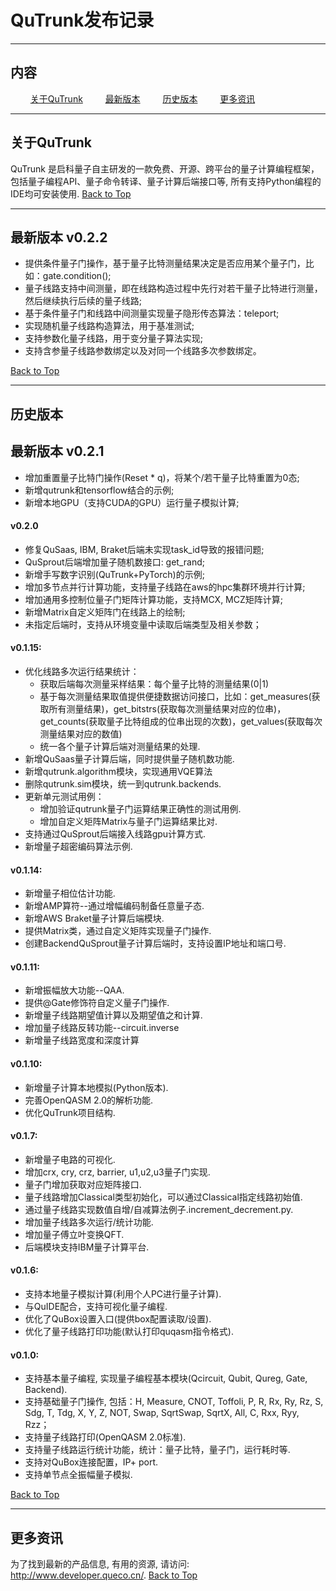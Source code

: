 # QuTrunk发布记录

---
<p id="0"></p >

## 内容

$\qquad$[关于QuTrunk](#1)
$\qquad$[最新版本](#2)
$\qquad$[历史版本](#3)
$\qquad$[更多资讯](#4)

---

<p id="1"></p >

## 关于QuTrunk
QuTrunk 是启科量子自主研发的一款免费、开源、跨平台的量子计算编程框架，包括量子编程API、量子命令转译、量子计算后端接口等, 所有支持Python编程的IDE均可安装使用.
[Back to Top](#0)

---
<p id="2"></p >

## 最新版本 v0.2.2
* 提供条件量子门操作，基于量子比特测量结果决定是否应用某个量子门，比如：gate.condition();
* 量子线路支持中间测量，即在线路构造过程中先行对若干量子比特进行测量，然后继续执行后续的量子线路;
* 基于条件量子门和线路中间测量实现量子隐形传态算法：teleport;
* 实现随机量子线路构造算法，用于基准测试;
* 支持参数化量子线路，用于变分量子算法实现;
* 支持含参量子线路参数绑定以及对同一个线路多次参数绑定。

[Back to Top](#0)

---
<p id="3"></p >

## 历史版本

## 最新版本 v0.2.1
* 增加重置量子比特门操作(Reset * q)，将某个/若干量子比特重置为0态;
* 新增qutrunk和tensorflow结合的示例;
* 新增本地GPU（支持CUDA的GPU）运行量子模拟计算;

#### v0.2.0
* 修复QuSaas, IBM, Braket后端未实现task_id导致的报错问题;
* QuSprout后端增加量子随机数接口: get_rand;
* 新增手写数字识别(QuTrunk+PyTorch)的示例;
* 增加多节点并行计算功能，支持量子线路在aws的hpc集群环境并行计算;
* 增加通用多控制位量子门矩阵计算功能，支持MCX, MCZ矩阵计算;
* 新增Matrix自定义矩阵门在线路上的绘制;
* 未指定后端时，支持从环境变量中读取后端类型及相关参数；

#### v0.1.15:
* 优化线路多次运行结果统计：
  * 获取后端每次测量采样结果：每个量子比特的测量结果(0|1)
  * 基于每次测量结果取值提供便捷数据访问接口，比如：get_measures(获取所有测量结果)，get_bitstrs(获取每次测量结果对应的位串)，get_counts(获取量子比特组成的位串出现的次数)，get_values(获取每次测量结果对应的数值)
  * 统一各个量子计算后端对测量结果的处理.
* 新增QuSaas量子计算后端，同时提供量子随机数功能.
* 新增qutrunk.algorithm模块，实现通用VQE算法
* 删除qutrunk.sim模块，统一到qutrunk.backends.
* 更新单元测试用例：
  * 增加验证qutrunk量子门运算结果正确性的测试用例.
  * 增加自定义矩阵Matrix与量子门运算结果比对.
* 支持通过QuSprout后端接入线路gpu计算方式.
* 新增量子超密编码算法示例.

#### v0.1.14:
* 新增量子相位估计功能.
* 新增AMP算符--通过增幅编码制备任意量子态.
* 新增AWS Braket量子计算后端模块.
* 提供Matrix类，通过自定义矩阵实现量子门操作.
* 创建BackendQuSprout量子计算后端时，支持设置IP地址和端口号.

#### v0.1.11:
* 新增振幅放大功能--QAA.
* 提供@Gate修饰符自定义量子门操作.
* 新增量子线路期望值计算以及期望值之和计算.
* 增加量子线路反转功能--circuit.inverse
* 新增量子线路宽度和深度计算

#### v0.1.10:
*  新增量子计算本地模拟(Python版本).
* 完善OpenQASM 2.0的解析功能.
* 优化QuTrunk项目结构.

#### v0.1.7:
* 新增量子电路的可视化.
* 增加crx, cry, crz, barrier, u1,u2,u3量子门实现.
* 量子门增加获取对应矩阵接口.
* 量子线路增加Classical类型初始化，可以通过Classical指定线路初始值.
* 通过量子线路实现数值自增/自减算法例子.increment_decrement.py.
* 增加量子线路多次运行/统计功能.
* 增加量子傅立叶变换QFT.
* 后端模块支持IBM量子计算平台.

#### v0.1.6:
* 支持本地量子模拟计算(利用个人PC进行量子计算).
* 与QuIDE配合，支持可视化量子编程.
* 优化了QuBox设置入口(提供box配置读取/设置).
* 优化了量子线路打印功能(默认打印quqasm指令格式).

#### v0.1.0:
* 支持基本量子编程, 实现量子编程基本模块(Qcircuit, Qubit, Qureg, Gate, Backend).
* 支持基础量子门操作, 包括：H, Measure, CNOT, Toffoli, P, R, Rx, Ry, Rz, S, Sdg, T, Tdg, X, Y, Z, NOT, Swap, SqrtSwap, SqrtX, All, C, Rxx, Ryy, Rzz；
* 支持量子线路打印(OpenQASM 2.0标准).
* 支持量子线路运行统计功能，统计：量子比特，量子门，运行耗时等.
* 支持对QuBox连接配置，IP+ port.
* 支持单节点全振幅量子模拟.

[Back to Top](#0)

---
<p id="4"></p >

## 更多资讯
为了找到最新的产品信息, 有用的资源, 请访问: http://www.developer.queco.cn/.
[Back to Top](#0)
